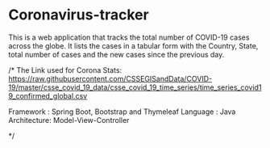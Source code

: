 # Coronavirus-tracker
This is a web application that tracks the total number of COVID-19 cases across the globe. 
It lists the cases in a tabular form with the Country, State, total number of cases and the new cases since the previous day.

/*
The Link used for Corona Stats: https://raw.githubusercontent.com/CSSEGISandData/COVID-19/master/csse_covid_19_data/csse_covid_19_time_series/time_series_covid19_confirmed_global.csv

Framework : Spring Boot, Bootstrap and Thymeleaf
Language : Java
Architecture: Model-View-Controller

*/
